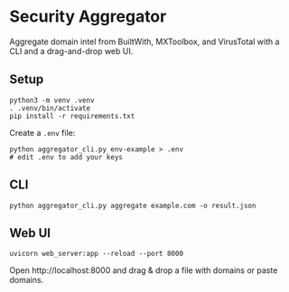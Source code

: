 # Security Aggregator

Aggregate domain intel from BuiltWith, MXToolbox, and VirusTotal with a CLI and a drag-and-drop web UI.

## Setup

```
python3 -m venv .venv
. .venv/bin/activate
pip install -r requirements.txt
```

Create a `.env` file:

```
python aggregator_cli.py env-example > .env
# edit .env to add your keys
```

## CLI

```
python aggregator_cli.py aggregate example.com -o result.json
```

## Web UI

```
uvicorn web_server:app --reload --port 8000
```

Open http://localhost:8000 and drag & drop a file with domains or paste domains.
